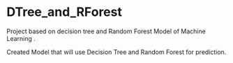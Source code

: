 # DTree_and_RForest
Project based on decision tree and Random Forest Model of Machine Learning .

Created Model that will use Decision Tree and Random Forest for prediction.

